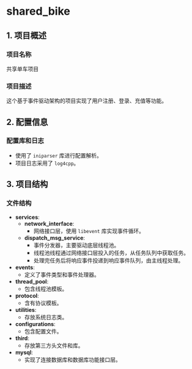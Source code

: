 # shared_bike

## 1. 项目概述
### 项目名称
共享单车项目

### 项目描述
这个基于事件驱动架构的项目实现了用户注册、登录、充值等功能。

## 2. 配置信息
### 配置库和日志
- 使用了 `iniparser` 库进行配置解析。
- 项目日志采用了 `log4cpp`。

## 3. 项目结构
### 文件结构
- **services**:
  - **network_interface**:
    - 网络接口层，使用 `libevent` 库实现事件循环。
  - **dispatch_msg_service**:
    - 事件分发器，主要驱动底层线程池。
    - 线程池线程通过网络接口层投入的任务，从任务队列中获取任务。
    - 处理完任务后将响应事件投递到响应事件队列，由主线程处理。
- **events**:
  - 定义了事件类型和事件处理器。
- **thread_pool**:
  - 包含线程池模板。
- **protocol**:
  - 含有协议模板。
- **utilities**:
  - 存放系统日志类。
- **configurations**:
  - 包含配置文件。
- **third**:
  - 存放第三方头文件和库。
- **mysql**:
  - 实现了连接数据库和数据库功能接口层。

